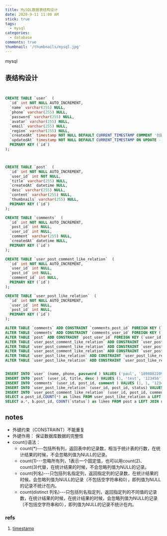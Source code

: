 ```yaml
---
title: MySQL数据表结构设计
date: 2020-9-11 11:00 AM
stick: true
tags:
  - mysql
categories:
  - database
comments: true
thumbnail: '/thumbnails/mysql.jpg'
---
```


<p class="text-big">mysql</p>
<!-- more -->

## 表结构设计

```sql


CREATE TABLE `user`  (
  `id` int NOT NULL AUTO_INCREMENT,
  `name` varchar(255) NULL,
  `phone` varchar(255) NULL,
  `password` varchar(255) NULL,
  `avatar` varchar(255) NULL,
  `email` varchar(255) NULL,
  `region` varchar(255) NULL,
  `createdAt` timestamp NOT NULL DEFAULT CURRENT_TIMESTAMP COMMENT '创建时间', --自动生成
  `updatedAt` timestamp NOT NULL DEFAULT CURRENT_TIMESTAMP ON UPDATE --自动更新
  PRIMARY KEY (`id`)
);



CREATE TABLE `post`  (
  `id` int NOT NULL AUTO_INCREMENT,
  `user_id` int NOT NULL,
  `title` varchar(255) NULL,
  `createdAt` datetime NULL,
  `desc` varchar(255) NULL,
  `content` varchar(255) NULL,
  `thumbnails` varchar(255) NULL,
  PRIMARY KEY (`id`)
);

CREATE TABLE `comments`  (
  `id` int NOT NULL AUTO_INCREMENT,
  `post_id` int NULL,
  `user_id` int NULL,
  `comment` varchar(255) NULL,
  `createdAt` datetime NULL,
  PRIMARY KEY (`id`)
);

CREATE TABLE `user_post_comment_like_relation`  (
  `id` int NOT NULL AUTO_INCREMENT,
  `user_id` int NULL,
  `post_id` int NULL,
  `comment_id` int NULL,
  PRIMARY KEY (`id`)
);

CREATE TABLE `user_post_like_relation`  (
  `id` int NOT NULL AUTO_INCREMENT,
  `user_id` int NULL,
  `post_id` int NULL,
  PRIMARY KEY (`id`)
);

ALTER TABLE `comments` ADD CONSTRAINT `comments_post_id` FOREIGN KEY (`post_id`) REFERENCES `post` (`id`);
ALTER TABLE `comments` ADD CONSTRAINT `comments_user_id` FOREIGN KEY (`user_id`) REFERENCES `user` (`id`);
ALTER TABLE `post` ADD CONSTRAINT `post_user_id` FOREIGN KEY (`user_id`) REFERENCES `user` (`id`);
ALTER TABLE `user_post_comment_like_relation` ADD CONSTRAINT `user_post_comment_like_relation_user_id` FOREIGN KEY (`user_id`) REFERENCES `user` (`id`);
ALTER TABLE `user_post_comment_like_relation` ADD CONSTRAINT `user_post_comment_like_relation_post_id` FOREIGN KEY (`post_id`) REFERENCES `post` (`id`);
ALTER TABLE `user_post_comment_like_relation` ADD CONSTRAINT `user_post_comment_like_relation_comment_id` FOREIGN KEY (`comment_id`) REFERENCES `comments` (`id`);
ALTER TABLE `user_post_like_relation` ADD CONSTRAINT `user_post_like_relation_user_id` FOREIGN KEY (`user_id`) REFERENCES `user` (`id`);
ALTER TABLE `user_post_like_relation` ADD CONSTRAINT `user_post_like_relation_post_id` FOREIGN KEY (`post_id`) REFERENCES `post` (`id`);


INSERT INTO `user` (name, phone, password ) VALUES ('paul', '18980822098', '123456')
INSERT INTO `post` (user_id, title, desc ) VALUES (1, 'test', '123456')
INSERT INTO `comments` (user_id, post_id, comment ) VALUES (1, 1, '123456')
INSERT INTO `user_post_like_relation` (user_id, post_id, status) VALUES (1, 1, 0) --文字点赞 status 0|1
INSERT INTO `user_post_comment_like_relation` (user_id, post_id, comment_id, status) VALUES (1, 1, 1, 0) --评论点赞 status 0|1
SELECT a.post_id,COUNT(*) as likes FROM user_post_like_relation a LEFT JOIN post b ON b.id = a.post_id WHERE a.status = 1  GROUP BY a.post_id -- 获取文章点赞数
SELECT a.*, b.post_id, COUNT(`status`) as likes FROM post a LEFT JOIN user_post_like_relation b ON a.id = b.post_id AND b.`status` = 1 GROUP BY a.id --合并文章与点赞数

```


## notes
- 外键约束（CONSTRAINT）不能重复
- 外键作用： 保证数据库数据的完整性
- count()语法： 
  - count(*)---包括所有列，返回表中的记录数，相当于统计表的行数，在统计结果的时候，不会忽略列值为NULL的记录。
  - count(1)---忽略所有列，1表示一个固定值，也可以用count(2)、count(3)代替，在统计结果的时候，不会忽略列值为NULL的记录。
  - count(列名)---只包括列名指定列，返回指定列的记录数，在统计结果的时候，会忽略列值为NULL的记录（不包括空字符串和0），即列值为NULL的记录不统计在内。
  - count(distinct 列名)---只包括列名指定列，返回指定列的不同值的记录数，在统计结果的时候，在统计结果的时候，会忽略列值为NULL的记录（不包括空字符串和0），即列值为NULL的记录不统计在内。



### refs
1. [timestamp](https://www.cnblogs.com/acm-bingzi/p/mysql-current-timestamp.html)